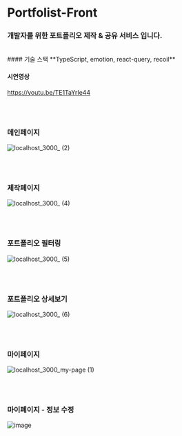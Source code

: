 # Portfolist-Front
### 개발자를 위한 포트폴리오 제작 & 공유 서비스 입니다.

</br>
#### 기술 스택
**TypeScript, emotion, react-query, recoil**

#### 시연영상

https://youtu.be/TE1TaYrIe44

</br></br>
### 메인페이지
![localhost_3000_ (2)](https://user-images.githubusercontent.com/63506240/145490786-82676967-5050-4ef7-b5c6-756bc9e805cd.png)

</br></br>
### 제작페이지
 ![localhost_3000_ (4)](https://user-images.githubusercontent.com/63506240/145491374-7477e36d-552d-41b7-80fc-fa7ba616f082.png)

</br></br>
### 포트폴리오 필터링
![localhost_3000_ (5)](https://user-images.githubusercontent.com/63506240/145491462-686d9dc8-097c-4e72-a6e5-433c1e28a906.png)

</br></br>
### 포트폴리오 상세보기
![localhost_3000_ (6)](https://user-images.githubusercontent.com/63506240/145491547-b588e419-ea76-49f7-a16e-5afd145bfe4a.png)


</br></br>
### 마이페이지 
![localhost_3000_my-page (1)](https://user-images.githubusercontent.com/63506240/145491723-6590440f-c744-4077-ac3a-397ef8a7046f.png)

</br></br>
### 마이페이지 - 정보 수정
![image](https://user-images.githubusercontent.com/63506240/145491814-2a3d20fb-f78b-42bf-a822-9080c7e927e7.png)
